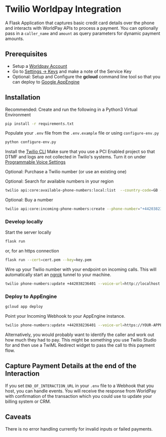 # Twilio Worldpay Integration

A Flask Application that captures basic credit card details over the phone and interacts with WorldPay APIs to process a payment. You can optionally pass in a `caller_name` and `amount` as query parameters for dynamic payment amounts.

## Prerequisites

- Setup a [Worldpay Account](https://online.worldpay.com/signup)
- Go to [Settings -> Keys](https://online.worldpay.com/settings/keys) and make a note of the Service Key
- Optional: Setup and Configure the **gcloud** command line tool so that you can deploy to [Google AppEngine](https://cloud.google.com/sdk/gcloud/reference/app)

## Installation

Recommended: Create and run the following in a Python3 Virtual Environment

```bash
pip install -r requirements.txt
```

Populate your `.env` file from the `.env.example` file or using `configure-env.py`

```bash
python configure-env.py
```

Install the [Twilio CLI](https://www.twilio.com/docs/twilio-cli/quickstart)
Make sure that you use a PCI Enabled project so that DTMF and logs are not collected in Twilio's systems. Turn it on under [Programmable Voice Settings](https://www.twilio.com/console/voice/settings)

Optional: Purchase a Twilio number (or use an existing one)

Optional: Search for available numbers in your region

```bash
twilio api:core:available-phone-numbers:local:list  --country-code=GB --voice-enabled
```

Optional: Buy a number

```bash
twilio api:core:incoming-phone-numbers:create --phone-number="+442038236401"
```

### Develop locally

Start the server locally

```bash
flask run
```

or, for an https connection

```bash
flask run --cert=cert.pem --key=key.pem
```

Wire up your Twilio number with your endpoint on incoming calls. This will automatically start an [ngrok](https://ngrok.com) tunnel to your machine.

```bash
twilio phone-numbers:update +442038236401 --voice-url=http://localhost:5000/make_payment
```

### Deploy to AppEngine

```bash
gcloud app deploy
```

Point your Incoming Webhook to your AppEngine instance.

```bash
twilio phone-numbers:update +442038236401 --voice-url=https://YOUR-APPENGINE-INSTANCE.appspot.com/make_payment
```

Alternatively, you would probably want to identify the caller and work out how much they had to pay. This might be something you use Twilio Studio for and then use a TwiML Redirect widget to pass the call to this payment flow.

## Capture Payment Details at the end of the Interaction

If you set `END_OF_INTERACTION_URL` in your `.env` file to a Webhook that you host, you can handle events. You will receive the response from WorldPay with confirmation of the transaction which you could use to update your billing system or CRM.

## Caveats

There is no error handling currently for invalid inputs or failed payments.

